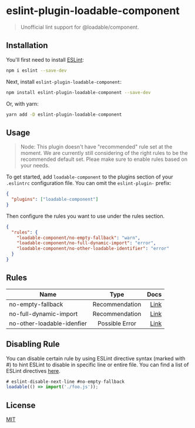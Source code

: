 # eslint-plugin-loadable-component

> Unofficial lint support for @loadable/component.

## Installation

You'll first need to install [ESLint](http://eslint.org):

```bash
npm i eslint --save-dev
```

Next, install `eslint-plugin-loadable-component`:

```bash
npm install eslint-plugin-loadable-component --save-dev
```

Or, with yarn:

```bash
yarn add -D eslint-plugin-loadable-component
```

## Usage

> Node: This plugin doesn't have "recommended" rule set at the moment. We are currently still considering of the right rules to be the recommended default set. Pleae make sure to enable rules based on your needs.

To get started, add `loadable-component` to the plugins section of your `.eslintrc` configuration file. You can omit the `eslint-plugin-` prefix:

```json
{
  "plugins": ["loadable-component"]
}
```

Then configure the rules you want to use under the rules section.

```json
{
  "rules": {
    "loadable-component/no-empty-fallback": "warn",
    "loadable-component/no-full-dynamic-import": "error",
    "loadable-component/no-other-loadable-identifier": "error"
  }
}
```

## Rules

| Name                       |      Type      |                                               Docs |
| -------------------------- | :------------: | -------------------------------------------------: |
| no-empty-fallback          | Recommendation |          [Link](./docs/rules/no-empty-fallback.md) |
| no-full-dynamic-import     | Recommendation |     [Link](./docs/rules/no-full-dynamic-import.md) |
| no-other-loadable-idenfier | Possible Error | [Link](./docs/rules/no-other-loadable-idenfier.md) |

## Disabling Rule

You can disable certain rule by using ESLint directive syntax (marked with #) to hint ESLint to disable in specific line or entire file. You can find a list of ESLint directives [here](https://eslint.org/docs/2.13.1/user-guide/configuring#disabling-rules-with-inline-comments).

```js
# eslint-disable-next-line #no-empty-fallback
loadable(() => import('./foo.js'));
```

## License

[MIT](./LICENSE)
